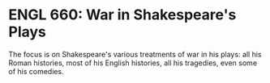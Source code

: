 # ENGL 660: War in Shakespeare's Plays

The focus is on Shakespeare's various treatments of war in his plays: all his Roman histories, most of his English histories, all his tragedies, even some of his comedies.